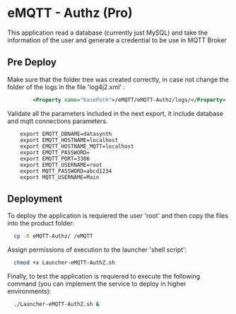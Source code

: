 
# eMQTT - Authz (Pro)

This application read a database (currently just MySQL) and take the information of the user and generate a credential to be use in MQTT Broker


## Pre Deploy

Make sure that the folder tree was created correctly, in case not change the folder of the logs in the file 'log4j2.xml' :

```xml
		<Property name="basePath">/eMQTT/eMQTT-Authz/logs/</Property>
```

Validate all the parameters included in the next export, it include database and mqtt connections parameters.

```Shell
	export EMQTT_DBNAME=datasynth
    export EMQTT_HOSTNAME=localhost
    export EMQTT_HOSTNAME_MQTT=localhost
    export EMQTT_PASSWORD=
    export EMQTT_PORT=3306
    export EMQTT_USERNAME=root
    export MQTT_PASSWORD=abcd1234
    export MQTT_USERNAME=Main

```


## Deployment

To deploy the application is requiered the user 'root' and then copy the files into the product folder:

```bash
  cp -R eMQTT-Authz/ /eMQTT
```

Assign permissions of execution to the launcher 'shell script':


```bash
  chmod +x Launcher-eMQTT-AuthZ.sh
```

Finally, to test the application is requiered to execute the following command (you can implement the service to deploy in higher environments):

```bash
  ./Launcher-eMQTT-AuthZ.sh &
```
